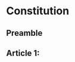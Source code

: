 # Constitution


<!-- Constitutions following this standard are *digital*, *hyperlinked*, *living*, *short*, and *maximally contentious*. 
* Digital. The constitutions of online communities should live online.
* Hyperlinked. Constitutions require context.
* Living. A living constitution is _________. The constitutions of decentralized online communities serve a different purpose than the charters of companies or the constitutions of nations. Online communities are constantly evolving. Further, many basic rights are established and guaranteed through technology rather than fundamental rules. 
* Short. Who’s going to pay attention? Book of laws rather than a constitution.
* Maximally contentious / revelatory / provocative. It should be a cross between a blog post and a legal charter. [Suggest ordering of articles?] 

See ___URL___ for why we emphasize these qualities. -->


## Preamble
<!-- The preamble introduces the community / DAO, its goals, and its values. We recommend focusing on just the 2-3 values and 2-3 goals that really matter. -->

## Article 1: <Title>
<!-- Each article of the constitution should respond to the values and goals articulated in the preamble. Each article should address an issue, policy, or right. -->

## Article 2:

## Article 3:

## Article 4:

## Article 5:
<!-- We recommend restricting constitutions to five or fewer articles. Additional articles can be added through amendments. -->

<!-- We encourage community to supply the following JSON-LD metadata as a comment directly in the constitution’s .md file or as a constitution.json file in the same folder as the constitution. -->
<!-- 
{ 
"@context": "https://www.metagov.org" 
"@type": "constitution",
"address": 
{
"@type": "EthereumAddress",
"address": <address>
},
“dateCreated”: <DD-MM-YYYY>,
“dateModified”: <DD-MM-YYYY>,
“previousConstitutionURI”: <URI>,
“inForce”: <True, False>
}
-->
